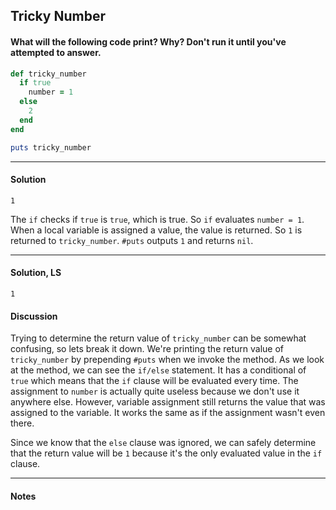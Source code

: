 ## Tricky Number
#### What will the following code print? Why? Don't run it until you've attempted to answer.
```ruby
def tricky_number
  if true
    number = 1
  else
    2
  end
end

puts tricky_number
```
___
#### Solution
`1`

The `if` checks if `true` is `true`, which is true.  So `if` evaluates `number = 1`.  When a local variable is assigned a value, the value is returned.  So `1` is returned to `tricky_number`.  `#puts` outputs `1` and returns `nil`.
___
#### Solution, LS
`1`
#### Discussion
Trying to determine the return value of `tricky_number` can be somewhat confusing, so lets break it down. We're printing the return value of `tricky_number` by prepending `#puts` when we invoke the method. As we look at the method, we can see the `if/else` statement. It has a conditional of `true` which means that the `if` clause will be evaluated every time. The assignment to `number` is actually quite useless because we don't use it anywhere else. However, variable assignment still returns the value that was assigned to the variable. It works the same as if the assignment wasn't even there.

Since we know that the `else` clause was ignored, we can safely determine that the return value will be `1` because it's the only evaluated value in the `if` clause.
___
#### Notes
